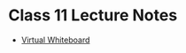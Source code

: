 # Class 11 Lecture Notes

* [Virtual Whiteboard](https://projects.invisionapp.com/freehand/document/1EOVnN94m)
